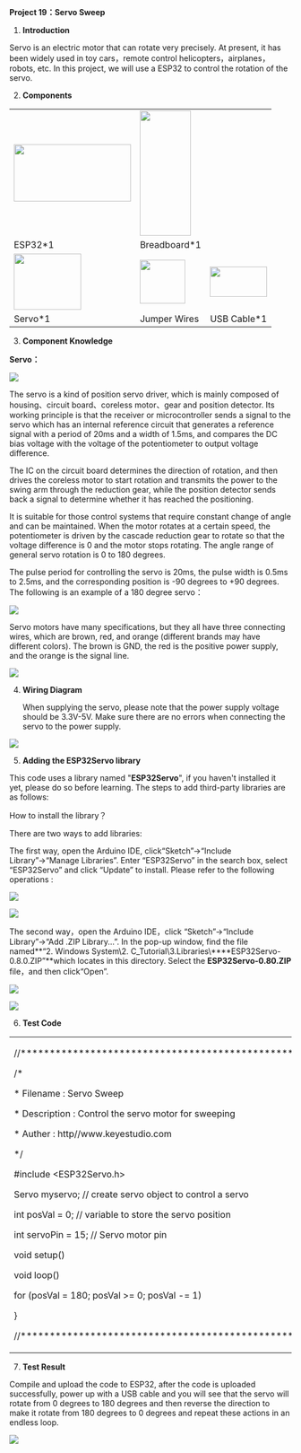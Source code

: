 **Project 19：Servo Sweep**

1.  **Introduction**

Servo is an electric motor that can rotate very precisely. At present,
it has been widely used in toy cars，remote control
helicopters，airplanes，robots, etc. In this project, we will use a
ESP32 to control the rotation of the servo.

2.  **Components**

<table>
<tbody>
<tr class="odd">
<td><img src="https://raw.githubusercontent.com/keyestudio/KS5011-KS5011F-Keyestudio-ESP32-Learning-Kit-Complete-Edition-Arduino/master/media/56053f7126905c6def63919c661d5c0a.jpeg" style="width:2.17847in;height:1.0625in" /></td>
<td><img src="https://raw.githubusercontent.com/keyestudio/KS5011-KS5011F-Keyestudio-ESP32-Learning-Kit-Complete-Edition-Arduino/master/media/e380dd26e4825be9a768973802a55fe6.png" style="width:0.94722in;height:2.32014in" /></td>
<td></td>
</tr>
<tr class="even">
<td>ESP32*1</td>
<td>Breadboard*1</td>
<td></td>
</tr>
<tr class="odd">
<td><img src="https://raw.githubusercontent.com/keyestudio/KS5011-KS5011F-Keyestudio-ESP32-Learning-Kit-Complete-Edition-Arduino/master/media/cd0bc424e9916881a1a903793821a042.png" style="width:1.25417in;height:1.04792in" /></td>
<td><img src="https://raw.githubusercontent.com/keyestudio/KS5011-KS5011F-Keyestudio-ESP32-Learning-Kit-Complete-Edition-Arduino/master/media/c801a7baee258ff7f5f28ac6e9a7097b.png" style="width:0.84722in;height:0.81389in" /></td>
<td><img src="https://raw.githubusercontent.com/keyestudio/KS5011-KS5011F-Keyestudio-ESP32-Learning-Kit-Complete-Edition-Arduino/master/media/7dcbd02995be3c142b2f97df7f7c03ce.png" style="width:1.05903in;height:0.56667in" /></td>
</tr>
<tr class="even">
<td>Servo*1</td>
<td>Jumper Wires</td>
<td>USB Cable*1</td>
</tr>
</tbody>
</table>

3.  **Component Knowledge**

**Servo：**

![](/media/99830768916233a9c5900ac399006c17.png)

The servo is a kind of position servo driver, which is mainly composed
of housing、circuit board、coreless motor、gear and position detector. Its
working principle is that the receiver or microcontroller sends a signal
to the servo which has an internal reference circuit that generates a
reference signal with a period of 20ms and a width of 1.5ms, and
compares the DC bias voltage with the voltage of the potentiometer to
output voltage difference.

The IC on the circuit board determines the direction of rotation, and
then drives the coreless motor to start rotation and transmits the power
to the swing arm through the reduction gear, while the position detector
sends back a signal to determine whether it has reached the positioning.

It is suitable for those control systems that require constant change of
angle and can be maintained. When the motor rotates at a certain speed,
the potentiometer is driven by the cascade reduction gear to rotate so
that the voltage difference is 0 and the motor stops rotating. The angle
range of general servo rotation is 0 to 180 degrees.

The pulse period for controlling the servo is 20ms, the pulse width is
0.5ms to 2.5ms, and the corresponding position is -90 degrees to +90
degrees. The following is an example of a 180 degree servo：

![](/media/708316fde05c62113a3024e0efb0c237.jpeg)

Servo motors have many specifications, but they all have three
connecting wires, which are brown, red, and orange (different brands may
have different colors). The brown is GND, the red is the positive power
supply, and the orange is the signal line.

![](/media/3f5bc31305e64108bed3b3619d602891.jpeg)

4.  **Wiring Diagram**
    
    When supplying the servo, please note that the power supply voltage
    should be 3.3V-5V. Make sure there are no errors when connecting the
    servo to the power supply.

![](/media/39621cc861e5f7c189a047b7f0bbd0be.png)

5.  **Adding the ESP32Servo library**

This code uses a library named "**ESP32Servo**", if you haven't
installed it yet, please do so before learning. The steps to add
third-party libraries are as follows:

How to install the library？

There are two ways to add libraries:

The first way, open the Arduino IDE, click“Sketch”→“Include
Library”→“Manage Libraries”. Enter “ESP32Servo” in the search box,
select “ESP32Servo” and click “Update” to install. Please refer to the
following operations :

![](/media/3dbaa07966c4e0c4af5ce69afc03e467.png)

![](/media/a2ab8810ac2488ef30eded7c24bf69af.png)

The second way，open the Arduino IDE，click “Sketch”→“Include
Library”→“Add .ZIP Library...”. In the pop-up window, find the
file named**“2. Windows System\\2.
C\_Tutorial\\3.Libraries\\****ESP32Servo-0.8.0.ZIP”**which locates in
this directory. Select the **ESP32Servo-0.80.ZIP** file，and then
click“Open”.

![](/media/e177162e1796490825aa7b44999a59dc.png)

![](/media/f5db0a244df656b0fd9b2d5b8d42c1a5.png)

6.  **Test Code**

<table>
<tbody>
<tr class="odd">
<td><p>//*****************************************************************************</p>
<p>/*</p>
<p>* Filename : Servo Sweep</p>
<p>* Description : Control the servo motor for sweeping</p>
<p>* Auther : http//www.keyestudio.com</p>
<p>*/</p>
<p>#include &lt;ESP32Servo.h&gt;</p>
<p>Servo myservo; // create servo object to control a servo</p>
<p>int posVal = 0; // variable to store the servo position</p>
<p>int servoPin = 15; // Servo motor pin</p>
<p>void setup() </p>
<p>void loop() </p>
<p>for (posVal = 180; posVal &gt;= 0; posVal -= 1) </p>
<p>}</p>
<p>//*****************************************************************************</p></td>
</tr>
</tbody>
</table>

7.  **Test Result**

Compile and upload the code to ESP32, after the code is uploaded
successfully, power up with a USB cable and you will see that the servo
will rotate from 0 degrees to 180 degrees and then reverse the direction
to make it rotate from 180 degrees to 0 degrees and repeat these actions
in an endless loop.

![](/media/c5250405a4290ecb2d758ff1097310c7.png)
